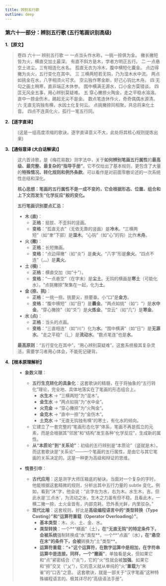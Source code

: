 ```yaml
---
title: 辨别五行歌
outline: deep
---
```

  
### **第六十一部分：辨别五行歌 (五行笔画识别高级)**

**1.【原文】**
> 卷四 六十一 辨别五行歌
> 一
> 一点当头作水称，一挑一捺俱为金。
> 撇长撇短皆为火，横直交加土最深。
> 有直不斜方是木，学者方明正五行。
> 二
> 一点悬空土进尘，三有相连化水名。
> 孤直无衣为冷木，腹中横短化囊金。
> 点边得撇为炎火，五行变化在其中。
> 三
> 三横两短若无钩，乃为湿木水中流。
> 两点如挑金在水，八字相须火可求。
> 空云独作寒金断，好己心钩比木舟。
> 四
> 无勾之画土稍寒，直非端正木休参。
> 围中横满无源水，口小金方莫错谈。
> 四匡无风全五事，用心辨别莫疑难。
> 五
> 穿心撇捺火陶金，走之平稳水溶溶。
> 直中一捺金伤木，踢起无尖不是金。
> 数点笔连休作火，奇奇偶偶水源清。
> 六
> 无直无钩独有横，水因土化复何云。
> 点挑撇捺同相聚，共总将来化土音。
> 四点不连真化火，孤行一笔五行同。

**2.【逐字直译】**
> (这是一组高度浓缩的歌诀，逐字直译意义不大，此处将其核心规则提炼出来)

**3.【通俗意译 (大白话解读)】**
> 这六首诗歌，是《梅花易数》测字法中，关于**如何辨别笔画五行属性**的**最高级、最完整、最复杂的“指导手册”**。它不仅给出了基本规则，更包含了大量的**特殊情况、转化规则和例外条款**。可以看作是对前面零散论述的一次系统性总结和深化。
> 
> **核心思想：笔画的五行属性不是一成不变的，它会根据形态、位置、组合和上下文而发生“化学反应”般的变化。**
> 
> **五行笔画识别要点汇总：**
> 
> *   **木 (直)**：
>     *   **正格**：挺拔、不歪斜的竖画。
>     *   **变格**：“孤直无衣”（无依无靠的竖画）是**冷木**。“三横两短”（如“聿”下部）是**湿木**。“心钩”（如“心”的钩）比作**木舟**。
> *   **火 (撇)**：
>     *   **正格**：长短撇画。
>     *   **变格**：“点边得撇”（如“炎”）是**炎火**。“八字”形是**余火**。“四点不连”（灬）是**真火**。
> *   **土 (横)**：
>     *   **正格**：横直交加（如“十”）。
>     *   **变格**：“一点悬空”（在字末）是**尘土**。无钩的横画是**寒土**（可能化水）。“点挑撇捺”聚集在一起，化为**土**。
> *   **金 (捺、挑)**：
>     *   **正格**：一挑一捺。挑要尖，捺要垂。小“口”是**金方**。
>     *   **变格**：“腹中横短”（如“目”）是**囊金**。“两点如挑”（如“冫”）是**水中金**。“穿心撇捺”（如“爻”）是**火炼金**。“空云”（如“几”）是**寒金**。
> *   **水 (点)**：
>     *   **正格**：当头的点画。
>     *   **变格**：“三直相连”（如“川”）化为**水**。“围中横满”（如“日”）是**无源水**。“走之平稳”（辶）是**流动水**。“数点笔连”也是**水**。
> 
> **最高原则**：“五行变化在其中”，“用心辨别莫疑难”。这套系统极其复杂灵活，需要学习者用心体会，不能死记硬背。

**4.【根本原理解析】**
> *   **象数义理**：
>     *   **五行生克转化的具象化**：这套歌诀的精髓，在于将抽象的“五行转化”理论，完全地、具体地落实在了笔画的形态组合上。
>         *   **水生木** -> “三横两短”为“湿木”。
>         *   **金生水** -> “两点如挑”为“水中金”。
>         *   **火克金** -> “穿心撇捺”为“火陶金”。
>         *   **金克木** -> “直中一捺”为“金伤木”。
>         *   **土克水** -> “无直无钩独有横”的寒土，有化水的倾向。
>     *   它建立了一套完整的“笔画形态化学”体系，笔画不再是孤立的元素，而是会根据其“邻居”和“结构”发生各种“化学反应”，生成新的属性。
>     *   **从“本质论”到“关系论”**：初级的五行辨别是“本质论”（竖就是木）。而这套歌诀是“关系论”——一个笔画的五行属性，是由它与其它笔画的关系决定的。这是一种更为高级和辩证的思维。
> 
> *   **情景引申**：
>     *   **古代应用**：这是测字大师压箱底的秘诀。当面对一个复杂的字时，他能根据这套精微的规则，分析出其中五行力量的 subtle 变化。例如，看到“沐”字，他会说：“此字左为水，右为木。水生木，吉。但此水是‘三点水’，为流动之水，生木之力虽有但不稳。且看此木，一横二撇一捺，土火金皆有，内部克耗，恐外表光鲜，内里驳杂。”
>     *   **现代比喻**：这套规则，好比是**高级编程语言中的“类型转换（Type Casting）”和“运算符重载（Operator Overloading）”**。
>         *   **基本类型**：木、火、土、金、水。
>         *   **类型转换**：一个**“横画”（土）**，在“无直无钩”的特定条件下，会被系统**强制转换成“水”类型**。一个**“点画”（水）**，在“悬空在末”的条件下，会被**转换为“土”类型**。
>         *   **运算符重载**：**“+”**这个运算符，在数字运算中是相加，在字符串运算中是连接。同样，一个**“撇画”**，单独看是**火**，但如果它和“点”紧密结合（“炎”），它的“火”性就会被**加强**。如果它和“捺”交叉（“乂”），它的意义就从单纯的“火”**重载**为“朱雀”的“口舌”之意。
>         这套歌诀，就是一部关于“汉字笔画”这种特殊编程语言的、极其详尽的“高级语法手册”。
